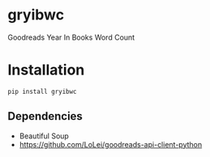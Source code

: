 # gryibwc
Goodreads Year In Books Word Count

# Installation
`pip install gryibwc`

## Dependencies
* Beautiful Soup
* https://github.com/LoLei/goodreads-api-client-python

